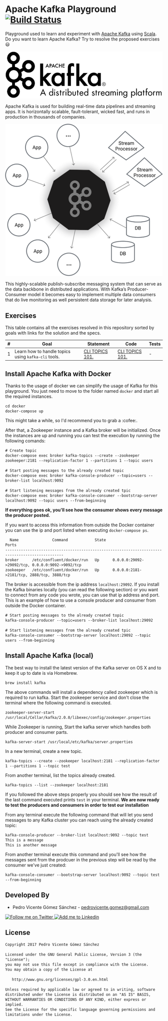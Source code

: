 # Apache Kafka Playground [![Build Status](https://travis-ci.com/pedrovgs/KafkaPlayground.svg?branch=master)](https://travis-ci.com/pedrovgs/KafkaPlayground)

Playground used to learn and experiment with [Apache Kafka](https://kafka.apache.org/) using [Scala](https://www.scala-lang.org/). Do you want to learn Apache Kafka? Try to resolve the proposed exercises :smiley:

![Kafka Logo](./art/kafkaLogo.png)

Apache Kafka is used for building real-time data pipelines and streaming apps. It is horizontally scalable, fault-tolerant, wicked fast, and runs in production in thousands of companies.

![Kafka Diagram](./art/kafkaDiagram.png)

This highly-scalable publish-subscribe messaging system that can serve as the data backbone in distributed applications. With Kafka’s Producer-Consumer model it becomes easy to implement multiple data consumers that do live monitoring as well persistent data storage for later analysis.

## Exercises

This table contains all the exercises resolved in this repository sorted by goals with links for the solution and the specs.

| # | Goal | Statement | Code | Tests |
| - | ---- | --------- | ---- | ----- |
| 1 | Learn how to handle topics using ``kafka-cli`` tools. | [CLI TOPICS 101.](./statements/CLI_TOPICS_101.md) | [CLI TOPICS 101.](./statements/cli_statements_solutions/CLI_TOPICS_101.md) | - |


## Install Apache Kafka with Docker

Thanks to the usage of docker we can simplify the usage of Kafka for this playground. You just need to move to the folder named ``docker`` and start all the required instances.

```
cd docker
docker-compose up
```

This might take a while, so I'd recommend you to grab a :cofee:.

After that, a Zookeeper instance and a Kafka broker will be initialized. Once the instances are up and running you can test the execution by running the following comands:

```
# Create topic
docker-compose exec broker kafka-topics --create --zookeeper zookeeper:2181 --replication-factor 1 --partitions 1 --topic users 

# Start posting messages to the already created topic
docker-compose exec broker kafka-console-producer --topic=users --broker-list localhost:9092

# Start listening messages from the already created tpic
docker-compose exec broker kafka-console-consumer --bootstrap-server localhost:9092 --topic users --from-beginning
```

**If everything goes ok, you'll see how the consumer shows every message the producer posted.**

If you want to access this information from outside the Docker container you can use the ip and port listed when executing ``docker-compose ps``.

```
  Name               Command            State                        Ports
------------------------------------------------------------------------------------------------
broker      /etc/confluent/docker/run   Up      0.0.0.0:29092->29092/tcp, 0.0.0.0:9092->9092/tcp
zookeeper   /etc/confluent/docker/run   Up      0.0.0.0:2181->2181/tcp, 2888/tcp, 3888/tcp
```

The broker is accessible from the ip address ``localhost:29092``. If you install the Kafka binaries locally (you can read the following section) or you want to connect from any code you wrote, you can use that ip address and port. This is an example of how to use a console producer and consumer from outside the Docker container.

```
# Start posting messages to the already created topic
kafka-console-producer --topic=users --broker-list localhost:29092

# Start listening messages from the already created tpic
kafka-console-consumer --bootstrap-server localhost:29092 --topic users --from-beginning
```

## Install Apache Kafka (local)

The best way to install the latest version of the Kafka server on OS X and to keep it up to date is via Homebrew.

```
brew install kafka
```

The above commands will install a dependency called zookeeper which is required to run kafka. Start the zookeeper service and don't close the terminal where the following command is executed.

```
zookeeper-server-start /usr/local/Cellar/kafka/2.0.0/libexec/config/zookeeper.properties
```

While Zookeeper is running, Start the kafka server which handles both producer and consumer parts.

```
kafka-server-start /usr/local/etc/kafka/server.properties
```

In a new terminal, create a new topic.

```
kafka-topics --create --zookeeper localhost:2181 --replication-factor 1 --partitions 1 --topic test
```

From another terminal, list the topics already created.

```
kafka-topics --list --zookeeper localhost:2181
```

If you followed the above steps properly you should see how the result of the last command executed prints ``test`` in your terminal. **We are now ready to test the producers and consumers in order to test our installation**

From any terminal execute the following command that will let you send messages to any Kafka cluster you can reach using the already created topic:

```
kafka-console-producer --broker-list localhost:9092 --topic test
This is a message
This is another message
```

From another terminal execute this command and you'll see how the messages sent from the prodcuer in the previous step will be read by the consumer we've just created:

```
kafka-console-consumer --bootstrap-server localhost:9092 --topic test --from-beginning
```   

Developed By
------------

* Pedro Vicente Gómez Sánchez - <pedrovicente.gomez@gmail.com>

<a href="https://twitter.com/pedro_g_s">
  <img alt="Follow me on Twitter" src="https://image.freepik.com/iconos-gratis/twitter-logo_318-40209.jpg" height="60" width="60"/>
</a>
<a href="https://es.linkedin.com/in/pedrovgs">
  <img alt="Add me to Linkedin" src="https://image.freepik.com/iconos-gratis/boton-del-logotipo-linkedin_318-84979.png" height="60" width="60"/>
</a>

License
-------

    Copyright 2017 Pedro Vicente Gómez Sánchez

    Licensed under the GNU General Public License, Version 3 (the "License");
    you may not use this file except in compliance with the License.
    You may obtain a copy of the License at

       http://www.gnu.org/licenses/gpl-3.0.en.html

    Unless required by applicable law or agreed to in writing, software
    distributed under the License is distributed on an "AS IS" BASIS,
    WITHOUT WARRANTIES OR CONDITIONS OF ANY KIND, either express or implied.
    See the License for the specific language governing permissions and
    limitations under the License.
